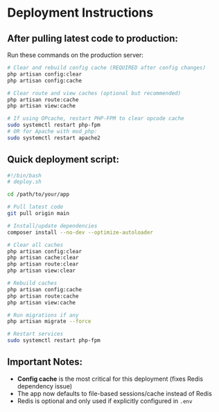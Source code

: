 # Deployment Instructions

## After pulling latest code to production:

Run these commands on the production server:

```bash
# Clear and rebuild config cache (REQUIRED after config changes)
php artisan config:clear
php artisan config:cache

# Clear route and view caches (optional but recommended)
php artisan route:cache
php artisan view:cache

# If using OPcache, restart PHP-FPM to clear opcode cache
sudo systemctl restart php-fpm
# OR for Apache with mod_php:
sudo systemctl restart apache2
```

## Quick deployment script:

```bash
#!/bin/bash
# deploy.sh

cd /path/to/your/app

# Pull latest code
git pull origin main

# Install/update dependencies
composer install --no-dev --optimize-autoloader

# Clear all caches
php artisan config:clear
php artisan cache:clear
php artisan route:clear
php artisan view:clear

# Rebuild caches
php artisan config:cache
php artisan route:cache
php artisan view:cache

# Run migrations if any
php artisan migrate --force

# Restart services
sudo systemctl restart php-fpm
```

## Important Notes:

- **Config cache** is the most critical for this deployment (fixes Redis dependency issue)
- The app now defaults to file-based sessions/cache instead of Redis
- Redis is optional and only used if explicitly configured in `.env`
